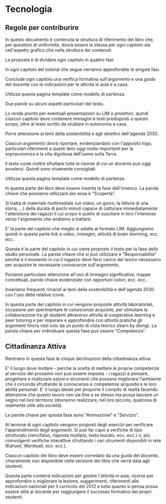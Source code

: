 # Tecnologia

## Regole per contriburire

In questo documento è contenuta la struttura di riferimento del libro che, per questioni di uniformità, dovrà essere la stessa per ogni capitolo sia nell'aspetto grafico che nella struttura dei contenuti.


La proposta è di dividere ogni capitolo in quattro fasi:


In ogni capitolo del tutorial che segue verranno approfondite le singole fasi.


Conclude ogni capitolo una verifica formativa sull'argomento e una guida del docente con le indicazioni per le attività in aula e a casa.


Utilizza questa pagina template come modello di partenza.


Due parole su alcuni aspetti particolari del testo. 


Lo rende pronto per eventuali presentazioni su LIM o proiettori, quindi ciascun capitolo deve contenere immagini e testi predisposti a questo scopo, oltre al testo scritto da studiare in autonomia a casa.


Porre attenzione ai temi della sostenibilità e agli obiettivi dell'agenda 2030.


Ciascun argomento dovrà riportare, evidenziandolo con l'apposito logo, particolari riferimenti a questi temi oggi molto importanti per la sopravvivenza e la vita dignitosa dell'uomo sulla Terra.


Il testo vuole inoltre sfruttare tutte le risorse di cui un docente può oggi avvalersi. Quindi sono vivamente consigliati:


Utilizza questa pagina template come modello di partenza.


In questa parte del libro deve essere inserita la fase dell'innesco. La parola chiave che possiamo utilizzare per essa è "Scoperta".


Si tratta di materiale multimediale (un video, un gioco, la lettura di una storia, ...) della durata di pochi minuti capace di catturare immediatamente l'attenzione dei ragazzi il cui scopo è quello di suscitare in loro l'interesse verso l'argomento che andremo a trattare.


E' la parte del capitolo che meglio si adatta al formato LIM. Aggiungiamo quindi in questa parte link a video, immagini, attività di brain storming, ecc. ecc..


Questa è la parte del capitolo in cui viene proposto il testo per la fase dello studio personale. La parola chiave che si può utilizzare è "Responsabilità" perché è il momento in cui il ragazzo deve farsi carico del lavoro necessario per acquisire le necessarie conoscenze sull'argomento.


Poniamo particolare attenzione all'uso di immagini significative, mappe concettuali, parole chiave evidenziate con opportuni colori, ecc. ecc..


Inseriamo frequenti rimandi ai temi della sostenibilità e dell'agenda 2030 con l'uso delle relative icone.


In questa parte del capitolo in cui vengono proposte attività laboratoriali, occasione per sperimentare le conoscenze acquisite, per stimolare la collaborazione tra gli studenti attraverso attività di cooperative learning e peer tutoring e per imparare e approfondire con attività pratiche gli argomenti finora visti solo da un punto di vista teorico (learn by doing). La parola chiave per individuare questa fase può essere "Competenza".

## Cittadinanza Attiva

Rientrano in questa fase le cinque declinazioni della cittadinanza attiva: 


E' il luogo dove invitare - perché la scelta di mettere le proprie competenze al servizio del prossimo non può essere imposta - i ragazzi a pensare, progettare e realizzare azioni e strumenti che possano migliorare l'ambiente che li circonda sfruttando le conoscenze e competenze acquisite e le loro abilità personali. E' il luogo ideale per proporre il compito di realtà facendo attenzione che questo lavoro non sia fine a se stesso ma possa lasciare un segno nel loro territorio (dovranno realizzare, nel loro piccolo, qualcosa di realmente utile alla società).


Le parole chiave per questa fase sono "Animazione" e "Servizio".


Al termine di ogni capitolo vengono proposti degli esercizi per verificare l'apprendimento degli argomenti. Si può far capo a verifiche di tipo strutturato (vero/falso, risposta multipla, testo bucato, ecc. ecc.) o, più coinvolgenti verifiche interattive sfruttando i vari strumenti disponibili in rete (Kahoot, Wordwall, ecc. ecc.).


Ciascun capitolo del libro deve essere corredato da una guida del docente, chiaramente non disponibile nella versione del libro che verrà data agli studenti.


Questa parte conterrà indicazioni per gestire l'attività in aula, risorse per approfondire o migliorare la lezione, suggerimenti, riferimenti alle indicazioni nazionali per il curricolo del 2012 e tutto quanto si pensa possa essere utile al docente per raggiungere il successo formativo dei propri studenti.


